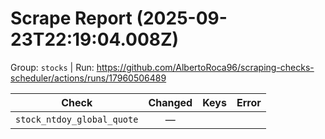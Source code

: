 # Scrape Report (2025-09-23T22:19:04.008Z)

Group: `stocks`  |  Run: https://github.com/AlbertoRoca96/scraping-checks-scheduler/actions/runs/17960506489

| Check | Changed | Keys | Error |
|---|:---:|:--|:--|
| `stock_ntdoy_global_quote` | — |  |  |
